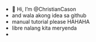 - 👋 Hi, I’m @ChristianCason
- and wala akong idea sa github
- manual tutorial please HAHAHA
- libre nalang kita meryenda
- 
